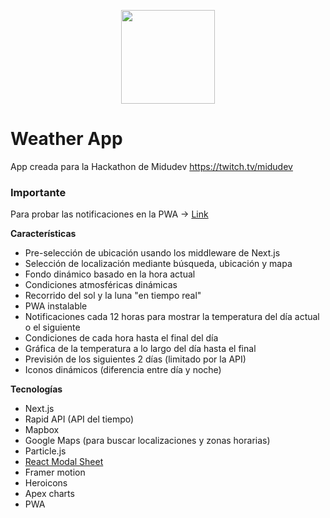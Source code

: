 <p align="center">
  <img 
    width="150"
    height="150"
    src="https://i.imgur.com/HJtNd0C.png"
  >
</p>

# Weather App

App creada para la Hackathon de Midudev https://twitch.tv/midudev

### Importante
Para probar las notificaciones en la PWA -> [Link](https://github.com/nachoaldamav/weather-app/blob/main/PWA.md)

**Características**

 - Pre-selección de ubicación usando los middleware de Next.js
 - Selección de localización mediante búsqueda, ubicación y mapa
 - Fondo dinámico basado en la hora actual
 - Condiciones atmosféricas dinámicas
 - Recorrido del sol y la luna "en tiempo real"
 - PWA instalable
 - Notificaciones cada 12 horas para mostrar la temperatura del día actual o el siguiente
 - Condiciones de cada hora hasta el final del día
 - Gráfica de la temperatura a lo largo del día hasta el final
 - Previsión de los siguientes 2 días (limitado por la API)
 - Iconos dinámicos (diferencia entre día y noche)

**Tecnologías**

 - Next.js
 - Rapid API (API del tiempo)
 - Mapbox
 - Google Maps (para buscar localizaciones y zonas horarias)
 - Particle.js
 - [React Modal Sheet](https://github.com/Temzasse/react-modal-sheet) 
 - Framer motion
 - Heroicons
 - Apex charts
 - PWA
